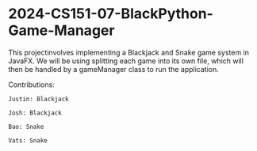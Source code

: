 # 2024-CS151-07-BlackPython-Game-Manager

This projectinvolves implementing a Blackjack and Snake game system in JavaFX. 
We will be using splitting each game into its own file, which will then be handled 
by a gameManager class to run the application.

Contributions:

    Justin: Blackjack

    Josh: Blackjack

    Bao: Snake

    Vats: Snake
